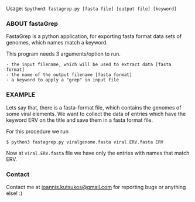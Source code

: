 Usage: ``` $python3 fastagrep.py [fasta file] [output file] [keyword]  ```



### ABOUT fastaGrep
FastaGrep is a python application, for exporting fasta format data sets of genomes, which names match a keyword.

This program needs 3 arguments/option to run.
```
- the input filename, which will be used to extract data [fasta format]
- the name of the output filename [fasta format]
- a keyword to apply a "grep" in input file
```

### EXAMPLE
Lets say that, there is a fasta-format file, which contains the genomes of some viral elements. 
We want to collect the data of entries which have the keyword ERV on the title and save them in a fasta format file.

For this procedure we run
```
$ python3 fastagrep.py viralgenome.fasta viral.ERV.fasta ERV 
```
Now at ``` viral.ERV.fasta ``` file we have only the entries with names that match ERV.





### Contact
Contact me at ioannis.kutsukos@gmail.com for reporting bugs or anything else! :)
